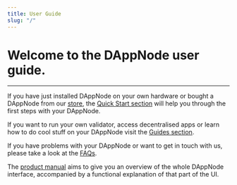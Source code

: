 ```yaml
---
title: User Guide
slug: "/"
---
```


Welcome to the DAppNode user guide.
===
---
If you have just installed DAppNode on your own hardware or bought a DAppNode from our [store](https://shop.dappnode.io/), the [Quick Start section](/user/quick-start/home) will help you through the first steps with your DAppNode.

If you want to run your own validator, access decentralised apps or learn how to do cool stuff on your DAppNode visit the [Guides section](/user/guides).

If you have problems with your DAppNode or want to get in touch with us, please take a look at the [FAQs](/user/faq/general).

The [product manual](/user/product-manual/dashboard) aims to give you an overview of the whole DAppNode interface, accompanied by a functional explanation of that part of the UI.